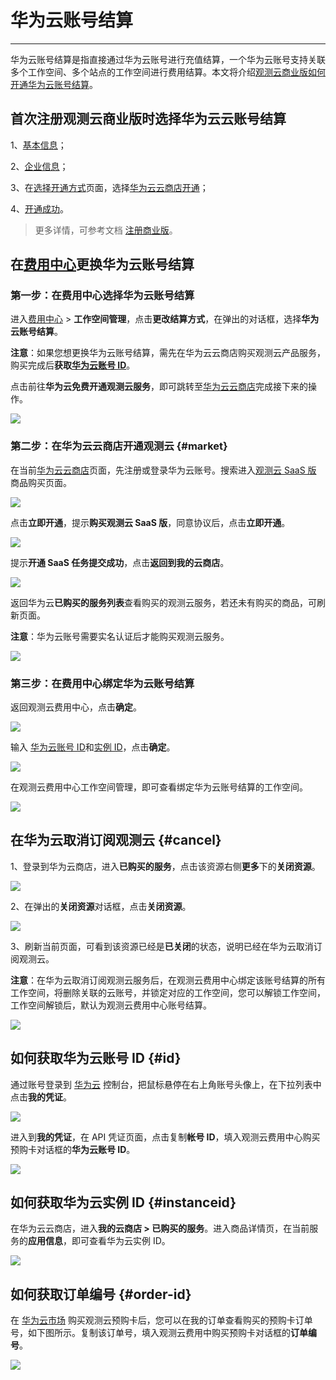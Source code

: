 # 华为云账号结算
---

华为云账号结算是指直接通过华为云账号进行充值结算，一个华为云账号支持关联多个工作空间、多个站点的工作空间进行费用结算。本文将介绍<u>观测云商业版如何开通华为云账号结算</u>。

## 首次注册观测云商业版时选择华为云云账号结算

1、[基本信息](../commercial-register.md#info)；

2、[企业信息](../commercial-register.md#corporate)；

3、在[选择开通方式](../commercial-register.md#methods)页面，选择[华为云云商店开通](#market)；

4、[开通成功](../commercial-register.md#success)。

> 更多详情，可参考文档 [注册商业版](../../plans/commercial-register.md)。

## 在[费用中心](https://boss.guance.com/#/signin)更换华为云账号结算

### 第一步：在费用中心选择华为云账号结算

进入[费用中心](https://boss.guance.com/#/signin) > **工作空间管理**，点击**更改结算方式**，在弹出的对话框，选择**华为云账号结算**。

**注意**：如果您想更换华为云账号结算，需先在华为云云商店购买观测云产品服务，购买完成后**获取[华为云账号 ID](#id)**。

点击前往**华为云免费开通观测云服务**，即可跳转至[华为云云商店](https://marketplace.huaweicloud.com/)完成接下来的操作。

![](../img/13.huaweicloud_19.png)

### 第二步：在华为云云商店开通观测云 {#market}

在当前[华为云云商店](https://marketplace.huaweicloud.com/)页面，先注册或登录华为云账号。搜索进入[观测云 SaaS 版](https://marketplace.huaweicloud.com/contents/8990a122-f456-43a4-892c-a458be31e336#productid=OFFI845592654693900288) 商品购买页面。

![](../img/13.huaweicloud_1.png)


点击**立即开通**，提示**购买观测云 SaaS 版**，同意协议后，点击**立即开通**。

![](../img/13.huaweicloud_3.png)

提示**开通 SaaS 任务提交成功**，点击**返回到我的云商店**。

![](../img/13.huaweicloud_4.png)

返回华为云**已购买的服务列表**查看购买的观测云服务，若还未有购买的商品，可刷新页面。

**注意**：华为云账号需要实名认证后才能购买观测云服务。

![](../img/13.huaweicloud_6.png)

### 第三步：在费用中心绑定华为云账号结算

返回观测云费用中心，点击**确定**。

![](../img/13.huaweicloud_19.1.png)

输入 [华为云账号 ID](#id)和[实例 ID](#instanceid)，点击**确定**。

![](../img/13.huaweicloud_19.2.png)

在观测云费用中心工作空间管理，即可查看绑定华为云账号结算的工作空间。

![](../img/13.huaweicloud_21.png)


## 在华为云取消订阅观测云 {#cancel}

1、登录到华为云商店，进入**已购买的服务**，点击该资源右侧**更多**下的**关闭资源**。

![](../img/13.huaweicloud_26.png)

2、在弹出的**关闭资源**对话框，点击**关闭资源**。

![](../img/13.huaweicloud_27.png)

3、刷新当前页面，可看到该资源已经是**已关闭**的状态，说明已经在华为云取消订阅观测云。

**注意**：在华为云取消订阅观测云服务后，在观测云费用中心绑定该账号结算的所有工作空间，将删除关联的云账号，并锁定对应的工作空间，您可以解锁工作空间，工作空间解锁后，默认为观测云费用中心账号结算。

![](../img/13.huaweicloud_26.1.png)

## 如何获取华为云账号 ID {#id}

通过账号登录到 [华为云](https://www.huaweicloud.com) 控制台，把鼠标悬停在右上角账号头像上，在下拉列表中点击**我的凭证**。

![](../img/1.huaweicloud_6.png)

进入到**我的凭证**，在 API 凭证页面，点击复制**帐号 ID**，填入观测云费用中心购买预购卡对话框的**华为云账号 ID**。

![](../img/1.huaweicloud_8.png)

## 如何获取华为云实例 ID {#instanceid}

在华为云云商店，进入**我的云商店 > 已购买的服务**。进入商品详情页，在当前服务的**应用信息**，即可查看华为云实例 ID。

![](../img/huaweicloud-0803.png)

## 如何获取订单编号 {#order-id}

在 [华为云市场](https://marketplace.huaweicloud.com/contents/181f3d92-f40b-48d7-8ad5-420df0a682d2) 购买观测云预购卡后，您可以在我的订单查看购买的预购卡订单号，如下图所示。复制该订单号，填入观测云费用中购买预购卡对话框的**订单编号**。

![](../img/1.huaweicloud_5.png)